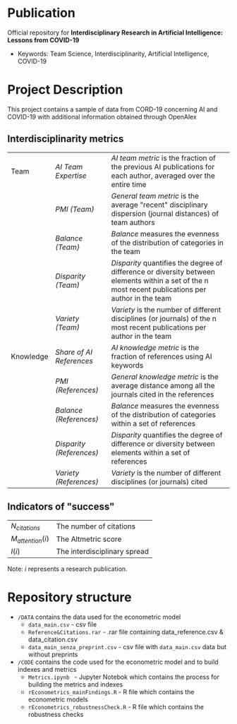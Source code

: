 # Publication
Official repository for **Interdisciplinary Research in Artificial Intelligence: Lessons from COVID-19**

- Keywords: Team Science, Interdisciplinarity, Artificial Intelligence, COVID-19

# Project Description
This project contains a sample of data from CORD-19 concerning AI and COVID-19 with additional information obtained through OpenAlex  


## Interdisciplinarity metrics
|      |  |               |
|------|------------------|----------------------------------------------------------------------------------------------------------------------|
| Team | *AI Team Expertise* | *AI team metric* is the fraction of the previous AI publications for each author, averaged over the entire time |
|      | *PMI (Team)* | *General team metric* is the average "recent" disciplinary dispersion (journal distances) of team authors    |
|      | *Balance (Team}* | *Balance* measures the evenness of the distribution of categories in the team    |
|      | *Disparity (Team)* |*Disparity* quantifies the degree of difference or diversity between elements within a set of the n most recent publications per author in the team   |
|      | *Variety (Team)* | *Variety* is the number of different disciplines (or journals) of the n most recent publications per author in the team   |
| Knowledge | *Share of AI References* | *AI knowledge metric* is the fraction of references using AI keywords |
|           |*PMI (References)* | *General knowledge metric* is the average distance among all the journals cited in the references |
|      | *Balance (References)* | *Balance*  measures the evenness of the distribution of categories within a set of references     |
|      | *Disparity (References)* | *Disparity* quantifies the degree of difference or diversity between elements within a set of references    |
|      | *Variety (References)* | *Variety* is the number of different disciplines (or journals) cited |





## Indicators of "success"
|  |  |
|-----------------|------------------------|
| $N_{citations}$ | The number of citations |
| $M_{attention}(i)$ | The Altmetric score |
| $I(i)$ | The interdisciplinary spread |

Note: $i$ represents a research publication. 


# Repository structure

- `/DATA` contains the data used for the econometric model 
    - `data_main.csv` - csv file
    -  `Reference&Citations.rar` - .rar file containing data_reference.csv & data_citation.csv
    -  `data_main_senza_preprint.csv` - csv file with `data_main.csv` data but without preprints
- `/CODE` contains the code used for the econometric model and to build indexes and metrics
    - `Metrics.ipynb ` - Jupyter Notebok which contains the process for building the metrics and indexes
    - `rEconometrics_mainFindings.R` - R file which contains the econometric models
    - `rEconometrics_robustnessCheck.R` - R file which contains the robustness checks






